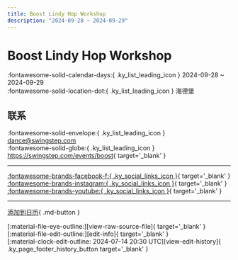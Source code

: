 ```yaml
---
title: Boost Lindy Hop Workshop
description: "2024-09-28 ~ 2024-09-29"
---
```


# Boost Lindy Hop Workshop 

:fontawesome-solid-calendar-days:{ .ky_list_leading_icon } 2024-09-28 ~ 2024-09-29  
:fontawesome-solid-location-dot:{ .ky_list_leading_icon } 海德堡  

## 联系

:fontawesome-solid-envelope:{ .ky_list_leading_icon } <dance@swingstep.com>  
:fontawesome-solid-globe:{ .ky_list_leading_icon } <https://swingstep.com/events/boost>{ target='_blank' }  

---

 [:fontawesome-brands-facebook-f:{ .ky_social_links_icon }](https://www.facebook.com/SwingStepDance){ target='_blank' } [:fontawesome-brands-instagram:{ .ky_social_links_icon }](https://instagram.com/swingstepdance){ target='_blank' } [:fontawesome-brands-youtube:{ .ky_social_links_icon }](https://youtube.com/@SwingStepTV){ target='_blank' }

---

[添加到日历](https://swing.news/ics/zh-Hans/2024/de/boost-lindy-hop-workshop-2024.ics){ .md-button }

<div class="ky_page_footer" markdown>
<div class="ky_page_footer_trailing" markdown="span">
[:material-file-eye-outline:][view-raw-source-file]{ target='_blank' }
[:material-file-edit-outline:][edit-info]{ target='_blank' }
</div>
<div class="ky_page_footer_leading" markdown="span">
[:material-clock-edit-outline: 2024-07-14 20:30 UTC][view-edit-history]{ .ky_page_footer_history_button target='_blank' }
</div>
</div>

[view-raw-source-file]: https://github.com/swingdance/events/blob/main/2024/de/boost-lindy-hop-workshop-2024.json "查看原始源文件"
[edit-info]: https://github.com/swingdance/events/issues/new?assignees=&labels=update+event&projects=&template=03-update_entity.yml&title=%5B2024%2Fde%5D%20Boost%20Lindy%20Hop%20Workshop&region=de&year=2024&id=boost-lindy-hop-workshop-2024&name=Boost%20Lindy%20Hop%20Workshop&org_id= "编辑信息"

[view-edit-history]: https://github.com/swingdance/events/commits/main/2024/de/boost-lindy-hop-workshop-2024.json "查看编辑历史"
